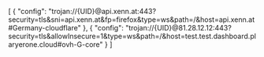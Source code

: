 [
    {
        "config": "trojan://{UID}@api.xenn.at:443?security=tls&sni=api.xenn.at&fp=firefox&type=ws&path=/&host=api.xenn.at#Germany-cloudflare"
    },
    {
        "config": "trojan://{UID}@81.28.12.12:443?security=tls&allowInsecure=1&type=ws&path=/&host=test.test.dashboard.plaryerone.cloud#ovh-G-core"
    }
]
